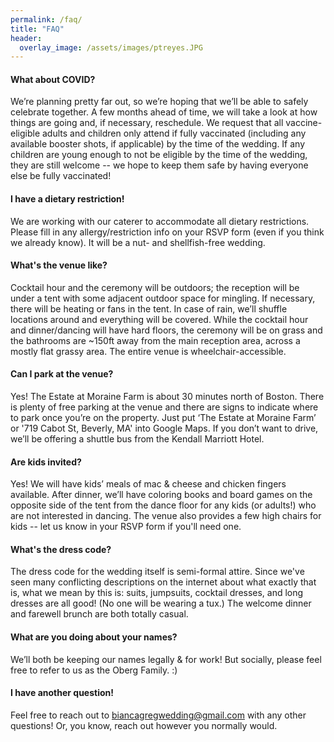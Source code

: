 ```yaml
---
permalink: /faq/
title: "FAQ"
header:
  overlay_image: /assets/images/ptreyes.JPG
---
```


#### What about COVID?

We’re planning pretty far out, so we’re hoping that we’ll be able to safely celebrate together.  A few months ahead of time, we will take a look at how things are going and, if necessary, reschedule.  We request that all vaccine-eligible adults and children only attend if fully vaccinated (including any available booster shots, if applicable) by the time of the wedding.  If any children are young enough to not be eligible by the time of the wedding, they are still welcome -- we hope to keep them safe by having everyone else be fully vaccinated!


#### I have a dietary restriction!

We are working with our caterer to accommodate all dietary restrictions.  Please fill in any allergy/restriction info on your RSVP form (even if you think we already know).  It will be a nut- and shellfish-free wedding.


#### What's the venue like?

Cocktail hour and the ceremony will be outdoors; the reception will be under a tent with some adjacent outdoor space for mingling.  If necessary, there will be heating or fans in the tent.  In case of rain, we’ll shuffle locations around and everything will be covered.  While the cocktail hour and dinner/dancing will have hard floors, the ceremony will be on grass and the bathrooms are ~150ft away from the main reception area, across a mostly flat grassy area.  The entire venue is wheelchair-accessible.


#### Can I park at the venue?

Yes!  The Estate at Moraine Farm is about 30 minutes north of Boston.  There is plenty of free parking at the venue and there are signs to indicate where to park once you’re on the property.  Just put ‘The Estate at Moraine Farm’ or '719 Cabot St, Beverly, MA' into Google Maps.  If you don’t want to drive, we’ll be offering a shuttle bus from the Kendall Marriott Hotel.


#### Are kids invited?

Yes!  We will have kids’ meals of mac & cheese and chicken fingers available.  After dinner, we’ll have coloring books and board games on the opposite side of the tent from the dance floor for any kids (or adults!) who are not interested in dancing.  The venue also provides a few high chairs for kids -- let us know in your RSVP form if you'll need one.


#### What's the dress code?

The dress code for the wedding itself is semi-formal attire.  Since we've seen many conflicting descriptions on the internet about what exactly that is, what we mean by this is: suits, jumpsuits, cocktail dresses, and long dresses are all good!  (No one will be wearing a tux.)  The welcome dinner and farewell brunch are both totally casual.


#### What are you doing about your names?

We’ll both be keeping our names legally & for work!  But socially, please feel free to refer to us as the Oberg Family. :)


#### I have another question!

Feel free to reach out to biancagregwedding@gmail.com with any other questions!  Or, you know, reach out however you normally would.